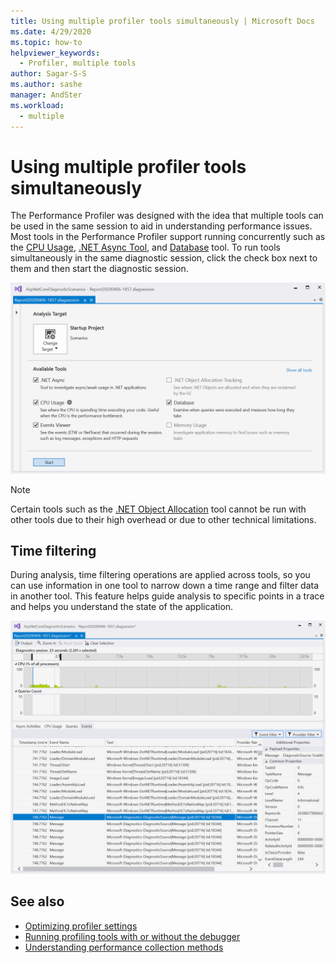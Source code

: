 ```yaml
---
title: Using multiple profiler tools simultaneously | Microsoft Docs
ms.date: 4/29/2020
ms.topic: how-to
helpviewer_keywords: 
  - Profiler, multiple tools
author: Sagar-S-S
ms.author: sashe
manager: AndSter
ms.workload: 
  - multiple
---
```


# Using multiple profiler tools simultaneously

The Performance Profiler was designed with the idea that multiple tools can be used in the same session to aid in understanding performance issues. Most tools in the Performance Profiler support running concurrently such as the [CPU Usage](../profiling/cpu-usage.md), [.NET Async Tool](../profiling/analyze-async.md), and [Database](../profiling/analyze-database.md) tool. To run tools simultaneously in the same diagnostic session, click the check box next to them and then start the diagnostic session.

![Diag Hub All Tools Selected](../profiling/media/diaghuballtoolsselected.png "Diag Hub All Tools Selected")

>[!NOTE]
>Certain tools such as the [.NET Object Allocation](../profiling/dotnet-alloc-tool.md) tool cannot be run with other tools due to their high overhead or due to other technical limitations.

## Time filtering 

During analysis, time filtering operations are applied across tools, so you can use information in one tool to narrow down a time range and filter data in another tool. This feature helps guide analysis to specific points in a trace and helps you understand the state of the application.

![Diag Hub Time Filtering](../profiling/media/diaghubtimefiltering.png "Diag Hub Time Filtering")

## See also

- [Optimizing profiler settings](../profiling/optimize-profiler-settings.md)
- [Running profiling tools with or without the debugger](../profiling/running-profiling-tools-with-or-without-the-debugger.md)
- [Understanding performance collection methods](../profiling/understanding-performance-collection-methods-perf-profiler.md)
